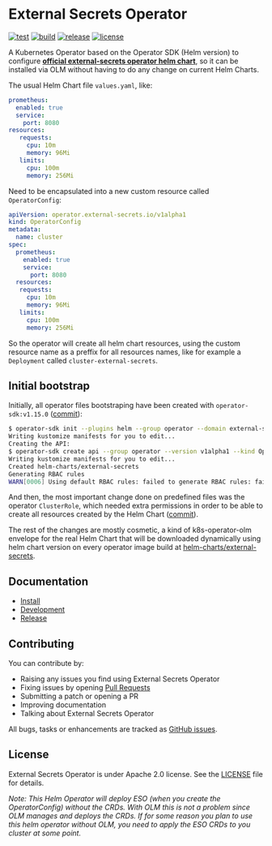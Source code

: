 # External Secrets Operator

[![test](https://github.com/external-secrets/external-secrets-helm-operator/actions/workflows/test.yaml/badge.svg)](https://github.com/external-secrets/external-secrets-helm-operator/actions/workflows/test.yaml)
[![build](https://github.com/external-secrets/external-secrets-helm-operator/actions/workflows/release.yaml/badge.svg)](https://github.com/external-secrets/external-secrets-helm-operator/actions/workflows/release.yaml)
[![release](https://badgen.net/github/release/external-secrets/external-secrets-helm-operator)](https://github.com/external-secrets/external-secrets-helm-operator/releases)
[![license](https://badgen.net/github/license/external-secrets/external-secrets-helm-operator)](https://github.com/external-secrets/external-secrets-helm-operator/blob/main/LICENSE)

A Kubernetes Operator based on the Operator SDK (Helm version) to configure **[official external-secrets operator helm chart](https://github.com/external-secrets/external-secrets)**, so it can be installed via OLM without having to do any change on current Helm Charts.

The usual Helm Chart file `values.yaml`, like:
```yaml
prometheus:
  enabled: true
  service:
    port: 8080
resources:
   requests:
     cpu: 10m
     memory: 96Mi
   limits:
     cpu: 100m
     memory: 256Mi
```

Need to be encapsulated into a new custom resource called `OperatorConfig`:
```yaml
apiVersion: operator.external-secrets.io/v1alpha1
kind: OperatorConfig
metadata:
  name: cluster
spec:
  prometheus:
    enabled: true
    service:
      port: 8080
  resources:
   requests:
     cpu: 10m
     memory: 96Mi
   limits:
     cpu: 100m
     memory: 256Mi
```

So the operator will create all helm chart resources, using the custom resource name as a preffix for all resources names, like for example a `Deployment` called `cluster-external-secrets`.

## Initial bootstrap

Initially, all operator files bootstraping have been created with `operator-sdk:v1.15.0` ([commit](https://github.com/external-secrets/external-secrets-helm-operator/commit/0694458c1d87db46331e6788b96ac82513de30d0)):
```bash
$ operator-sdk init --plugins helm --group operator --domain external-secrets.io --version v1alpha1 --kind OperatorConfig --helm-chart=external-secrets --helm-chart-repo=https://charts.external-secrets.io/ --helm-chart-version=0.3.8
Writing kustomize manifests for you to edit...
Creating the API:
$ operator-sdk create api --group operator --version v1alpha1 --kind OperatorConfig --helm-chart external-secrets --helm-chart-repo https://charts.external-secrets.io/ --helm-chart-version 0.3.8
Writing kustomize manifests for you to edit...
Created helm-charts/external-secrets
Generating RBAC rules
WARN[0006] Using default RBAC rules: failed to generate RBAC rules: failed to get server resources: Unauthorized
```

And then, the most important change done on predefined files was the operator `ClusterRole`, which needed extra permissions in order to be able to create all resources created by the Helm Chart ([commit](https://github.com/external-secrets/external-secrets-helm-operator/commit/ee344d8eddf683216af947b94b6c2a3ca6d7fe9a)).

The rest of the changes are mostly cosmetic, a kind of k8s-operator-olm envelope for the real Helm Chart that will be downloaded dynamically using helm chart version on every operator image build at [helm-charts/external-secrets](helm-charts/external-secrets/).

## Documentation

* [Install](docs/install.md)
* [Development](docs/development.md)
* [Release](docs/release.md)

## Contributing

You can contribute by:

* Raising any issues you find using External Secrets Operator
* Fixing issues by opening [Pull Requests](https://github.com/external-secrets/external-secrets-helm-operator/pulls)
* Submitting a patch or opening a PR
* Improving documentation
* Talking about External Secrets Operator

All bugs, tasks or enhancements are tracked as [GitHub issues](https://github.com/external-secrets/external-secrets-helm-operator/issues).

## License

External Secrets Operator is under Apache 2.0 license. See the [LICENSE](LICENSE) file for details.

*Note: This Helm Operator will deploy ESO (when you create the OperatorConfig) without the CRDs. With OLM this is not a problem since OLM manages and deploys the CRDs. If for some reason you plan to use this helm operator without OLM, you need to apply the ESO CRDs to you cluster at some point.*
